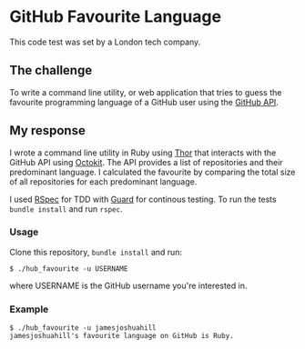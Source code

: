 GitHub Favourite Language
=========================

This code test was set by a London tech company.

The challenge
-------------

To write a command line utility, or web application that tries to guess the
favourite programming language of a GitHub user using the [GitHub API].

My response
-----------

I wrote a command line utility in Ruby using [Thor] that interacts with
the GitHub API using [Octokit]. The API provides a list of repositories
and their predominant language. I calculated the favourite by comparing
the total size of all repositories for each predominant language.

I used [RSpec] for TDD with [Guard] for continous testing. To run the tests
`bundle install` and run `rspec`.

### Usage

Clone this repository, `bundle install` and run:

```
$ ./hub_favourite -u USERNAME
```

where USERNAME is the GitHub username you're interested in.

### Example

```
$ ./hub_favourite -u jamesjoshuahill
jamesjoshuahill's favourite language on GitHub is Ruby.
```

  [GitHub API]: http://developer.github.com/
  [Thor]: http://whatisthor.com/
  [Octokit]: http://octokit.github.io/octokit.rb/
  [RSpec]: https://www.relishapp.com/rspec/rspec-core/docs
  [Guard]: http://guardgem.org/
  
